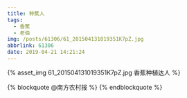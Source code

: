 ```yaml
---
title: 种蕉人
tags:
  - 香蕉
  - 老伯
img: /posts/61306/61_201504131019351K7pZ.jpg
abbrlink: 61306
date: 2019-04-21 14:21:24
---
```


{% asset_img 61_201504131019351K7pZ.jpg 香蕉种植达人 %}

{% blockquote @南方农村报 %}
{% endblockquote %}